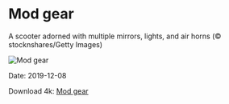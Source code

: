 # Mod gear

A scooter adorned with multiple mirrors, lights, and air horns (© stocknshares/Getty Images)

![Mod gear](https://bing.com/th?id=OHR.PurpleWeekend_EN-US9729941585_UHD.jpg&rf=LaDigue_UHD.jpg&pid=hp&w=1024&h=576)

Date: 2019-12-08

Download 4k: [Mod gear](https://bing.com/th?id=OHR.PurpleWeekend_EN-US9729941585_UHD.jpg&rf=LaDigue_UHD.jpg&pid=hp&w=3840&h=2160)

